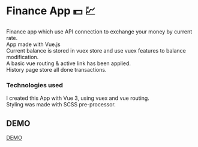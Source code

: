 # Finance App :dollar: :chart: 
Finance app which use API connection to exchange your money by current rate.<br/>
App made with Vue.js<br/>
Current balance is stored in vuex store and use vuex features to balance modification.<br/>
A basic vue routing & active link has been applied.<br/>
History page store all done transactions.<br/>

### Technologies used
I created this App with Vue 3, using vuex and vue routing.<br/>
Styling was made with SCSS pre-processor.

## DEMO
[DEMO](https://karolchamski.github.io/Finance-App/)
